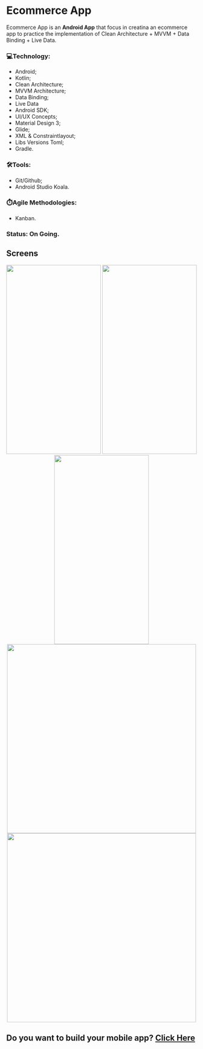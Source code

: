 # Ecommerce App

Ecommerce App is an **Android App** that focus in creatina an ecommerce app to practice the implementation of Clean Architecture + MVVM + Data Binding + Live Data.

### 💻Technology:
* Android;
* Kotlin;
* Clean Architecture;
* MVVM Architecture;
* Data Binding;
* Live Data
* Android SDK;
* UI/UX Concepts;
* Material Design 3;
* Glide;
* XML & Constraintlayout;
* Libs Versions Toml;
* Gradle.

### 🛠️Tools:
* Git/Github;
* Android Studio Koala.

### ⏱️Agile Methodologies:
* Kanban.

### Status: On Going.

## Screens
<p align="center">
  <img src="./img/print_1.jpg" width="250" height="500"/>
  <img src="./img/print_2.jpg" width="250" height="500"/>
  <img src="./img/print_3.jpg" width="250" height="500"/>
  <img src="./img/timer.png" width="500" height="500"/>
  <img src="./img/michin_logo.PNG" width="500" height="500"/>
 </p>

Do you want to build your mobile app? <a href="https://www.linkedin.com/company/michi-in/"> **Click Here** </a>
-------------------------------------------------------------------------------------------------------------------------------------------
